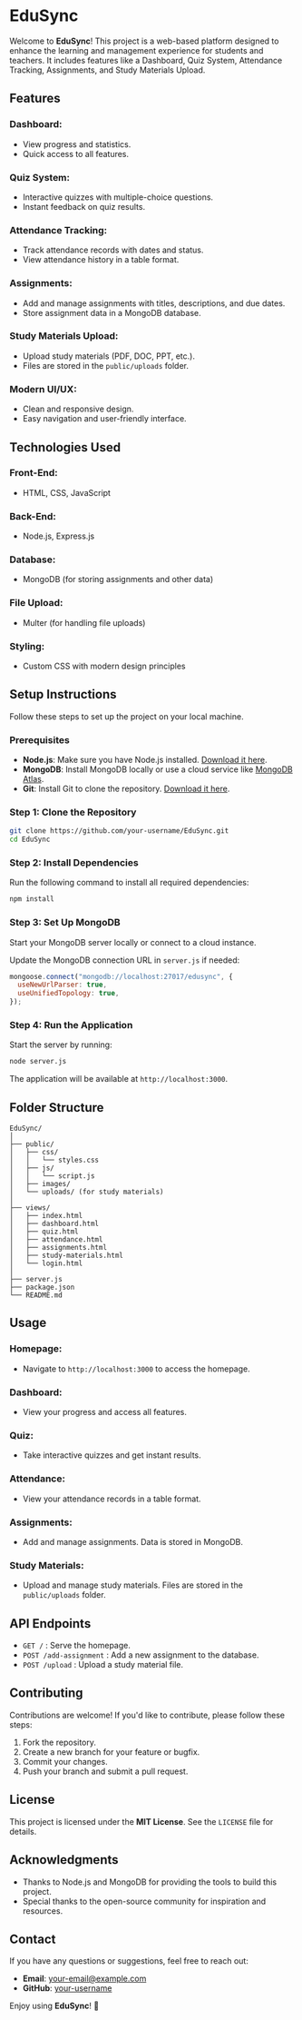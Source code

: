 # EduSync

Welcome to **EduSync**! This project is a web-based platform designed to enhance the learning and management experience for students and teachers. It includes features like a Dashboard, Quiz System, Attendance Tracking, Assignments, and Study Materials Upload.

## Features

### Dashboard:
- View progress and statistics.
- Quick access to all features.

### Quiz System:
- Interactive quizzes with multiple-choice questions.
- Instant feedback on quiz results.

### Attendance Tracking:
- Track attendance records with dates and status.
- View attendance history in a table format.

### Assignments:
- Add and manage assignments with titles, descriptions, and due dates.
- Store assignment data in a MongoDB database.

### Study Materials Upload:
- Upload study materials (PDF, DOC, PPT, etc.).
- Files are stored in the `public/uploads` folder.

### Modern UI/UX:
- Clean and responsive design.
- Easy navigation and user-friendly interface.

## Technologies Used

### Front-End:
- HTML, CSS, JavaScript

### Back-End:
- Node.js, Express.js

### Database:
- MongoDB (for storing assignments and other data)

### File Upload:
- Multer (for handling file uploads)

### Styling:
- Custom CSS with modern design principles

## Setup Instructions

Follow these steps to set up the project on your local machine.

### Prerequisites
- **Node.js**: Make sure you have Node.js installed. [Download it here](https://nodejs.org/).
- **MongoDB**: Install MongoDB locally or use a cloud service like [MongoDB Atlas](https://www.mongodb.com/atlas).
- **Git**: Install Git to clone the repository. [Download it here](https://git-scm.com/).

### Step 1: Clone the Repository
```bash
git clone https://github.com/your-username/EduSync.git
cd EduSync
```

### Step 2: Install Dependencies
Run the following command to install all required dependencies:
```bash
npm install
```

### Step 3: Set Up MongoDB
Start your MongoDB server locally or connect to a cloud instance.

Update the MongoDB connection URL in `server.js` if needed:
```javascript
mongoose.connect("mongodb://localhost:27017/edusync", {
  useNewUrlParser: true,
  useUnifiedTopology: true,
});
```

### Step 4: Run the Application
Start the server by running:
```bash
node server.js
```
The application will be available at `http://localhost:3000`.

## Folder Structure
```
EduSync/
│
├── public/
│   ├── css/
│   │   └── styles.css
│   ├── js/
│   │   └── script.js
│   ├── images/
│   └── uploads/ (for study materials)
│
├── views/
│   ├── index.html
│   ├── dashboard.html
│   ├── quiz.html
│   ├── attendance.html
│   ├── assignments.html
│   ├── study-materials.html
│   └── login.html
│
├── server.js
├── package.json
└── README.md
```

## Usage

### Homepage:
- Navigate to `http://localhost:3000` to access the homepage.

### Dashboard:
- View your progress and access all features.

### Quiz:
- Take interactive quizzes and get instant results.

### Attendance:
- View your attendance records in a table format.

### Assignments:
- Add and manage assignments. Data is stored in MongoDB.

### Study Materials:
- Upload and manage study materials. Files are stored in the `public/uploads` folder.

## API Endpoints
- `GET /` : Serve the homepage.
- `POST /add-assignment` : Add a new assignment to the database.
- `POST /upload` : Upload a study material file.

## Contributing
Contributions are welcome! If you'd like to contribute, please follow these steps:
1. Fork the repository.
2. Create a new branch for your feature or bugfix.
3. Commit your changes.
4. Push your branch and submit a pull request.

## License
This project is licensed under the **MIT License**. See the `LICENSE` file for details.

## Acknowledgments
- Thanks to Node.js and MongoDB for providing the tools to build this project.
- Special thanks to the open-source community for inspiration and resources.

## Contact
If you have any questions or suggestions, feel free to reach out:
- **Email**: your-email@example.com
- **GitHub**: [your-username](https://github.com/your-username)

Enjoy using **EduSync**! 🚀
